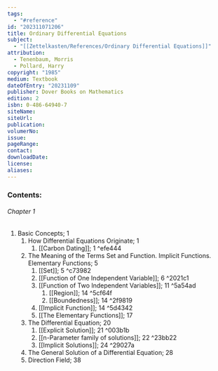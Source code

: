 ```yaml
---
tags:
  - "#reference"
id: "202311071206"
title: Ordinary Differential Equations
subject:
  - "[[Zettelkasten/References/Ordinary Differential Equations]]"
attribution:
  - Tenenbaum, Morris
  - Pollard, Harry
copyright: "1985"
medium: Textbook
dateOfEntry: "20231109"
publisher: Dover Books on Mathematics
edition: 2
isbn: 0-486-64940-7
siteName: 
siteUrl: 
publication: 
volumerNo: 
issue: 
pageRange: 
contact: 
downloadDate: 
license: 
aliases: 
---
```

### Contents:
###### Chapter 1
1. Basic Concepts; 1
	1. How Differential Equations Originate; 1
		1. [[Carbon Dating]]; 1 ^efe444
	2. The Meaning of the Terms Set and Function. Implicit Functions. Elementary Functions; 5
		1. [[Set]]; 5 ^c73982
		2. [[Function of One Independent Variable]]; 6 ^2021c1
		3. [[Function of Two Independent Variables]]; 11 ^5a54ad
			1. [[Region]]; 14 ^5cf64f
			2. [[Boundedness]]; 14 ^2f9819
		5. [[Implicit Function]]; 14  ^5d4342
		6. [[The Elementary Functions]]; 17
	4. The Differential Equation; 20
		1. [[Explicit Solution]]; 21 ^003b1b
		2. [[n-Parameter family of solutions]]; 22 ^23bb22
		3. [[Implicit Solutions]]; 24 ^29027a
	5. The General Solution of a Differential Equation; 28
	6. Direction Field; 38